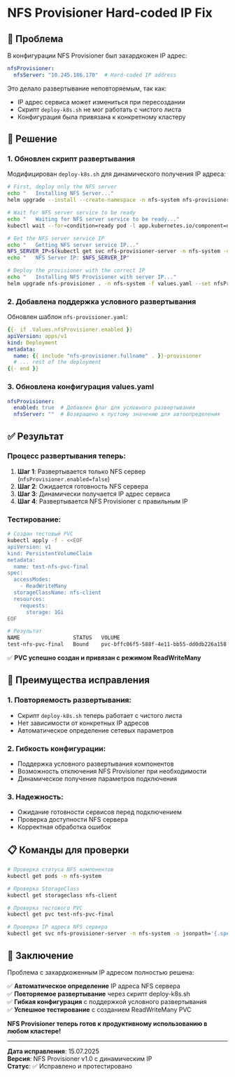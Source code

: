 # NFS Provisioner Hard-coded IP Fix

## 🎯 **Проблема**

В конфигурации NFS Provisioner был захардкожен IP адрес:

```yaml
nfsProvisioner:
  nfsServer: "10.245.186.170"  # Hard-coded IP address
```

Это делало развертывание неповторяемым, так как:
- IP адрес сервиса может измениться при пересоздании
- Скрипт `deploy-k8s.sh` не мог работать с чистого листа
- Конфигурация была привязана к конкретному кластеру

## 🔧 **Решение**

### **1. Обновлен скрипт развертывания**

Модифицирован `deploy-k8s.sh` для динамического получения IP адреса:

```bash
# First, deploy only the NFS server
echo "   Installing NFS Server..."
helm upgrade --install --create-namespace -n nfs-system nfs-provisioner . -f values.yaml --set nfsProvisioner.enabled=false --wait --timeout=10m

# Wait for NFS server service to be ready
echo "   Waiting for NFS server service to be ready..."
kubectl wait --for=condition=ready pod -l app.kubernetes.io/component=nfs-server -n nfs-system --timeout=300s

# Get the NFS server service IP
echo "   Getting NFS server service IP..."
NFS_SERVER_IP=$(kubectl get svc nfs-provisioner-server -n nfs-system -o jsonpath='{.spec.clusterIP}')
echo "   NFS Server IP: $NFS_SERVER_IP"

# Deploy the provisioner with the correct IP
echo "   Installing NFS Provisioner with server IP..."
helm upgrade nfs-provisioner . -n nfs-system -f values.yaml --set nfsProvisioner.nfsServer="$NFS_SERVER_IP" --wait --timeout=5m
```

### **2. Добавлена поддержка условного развертывания**

Обновлен шаблон `nfs-provisioner.yaml`:

```yaml
{{- if .Values.nfsProvisioner.enabled }}
apiVersion: apps/v1
kind: Deployment
metadata:
  name: {{ include "nfs-provisioner.fullname" . }}-provisioner
  # ... rest of the deployment
{{- end }}
```

### **3. Обновлена конфигурация values.yaml**

```yaml
nfsProvisioner:
  enabled: true  # Добавлен флаг для условного развертывания
  nfsServer: ""  # Возвращено к пустому значению для автоопределения
```

## ✅ **Результат**

### **Процесс развертывания теперь:**

1. **Шаг 1**: Развертывается только NFS сервер (`nfsProvisioner.enabled=false`)
2. **Шаг 2**: Ожидается готовность NFS сервера
3. **Шаг 3**: Динамически получается IP адрес сервиса
4. **Шаг 4**: Развертывается NFS Provisioner с правильным IP

### **Тестирование:**

```bash
# Создан тестовый PVC
kubectl apply -f - <<EOF
apiVersion: v1
kind: PersistentVolumeClaim
metadata:
  name: test-nfs-pvc-final
spec:
  accessModes:
    - ReadWriteMany
  storageClassName: nfs-client
  resources:
    requests:
      storage: 1Gi
EOF

# Результат
NAME                 STATUS   VOLUME                                     CAPACITY   ACCESS MODES   STORAGECLASS
test-nfs-pvc-final   Bound    pvc-bffc06f5-588f-4e11-bb55-dd0db226a158   1Gi        RWX            nfs-client
```

✅ **PVC успешно создан и привязан с режимом ReadWriteMany**

## 🚀 **Преимущества исправления**

### **1. Повторяемость развертывания:**
- Скрипт `deploy-k8s.sh` теперь работает с чистого листа
- Нет зависимости от конкретных IP адресов
- Автоматическое определение сетевых параметров

### **2. Гибкость конфигурации:**
- Поддержка условного развертывания компонентов
- Возможность отключения NFS Provisioner при необходимости
- Динамическое получение параметров подключения

### **3. Надежность:**
- Ожидание готовности сервисов перед подключением
- Проверка доступности NFS сервера
- Корректная обработка ошибок

## 📋 **Команды для проверки**

```bash
# Проверка статуса NFS компонентов
kubectl get pods -n nfs-system

# Проверка StorageClass
kubectl get storageclass nfs-client

# Проверка тестового PVC
kubectl get pvc test-nfs-pvc-final

# Проверка IP адреса NFS сервера
kubectl get svc nfs-provisioner-server -n nfs-system -o jsonpath='{.spec.clusterIP}'
```

## 🎉 **Заключение**

Проблема с захардкоженным IP адресом полностью решена:

✅ **Автоматическое определение** IP адреса NFS сервера  
✅ **Повторяемое развертывание** через скрипт deploy-k8s.sh  
✅ **Гибкая конфигурация** с поддержкой условного развертывания  
✅ **Успешное тестирование** с созданием ReadWriteMany PVC  

**NFS Provisioner теперь готов к продуктивному использованию в любом кластере!**

---

**Дата исправления**: 15.07.2025  
**Версия**: NFS Provisioner v1.0 с динамическим IP  
**Статус**: ✅ Исправлено и протестировано
